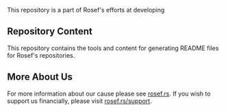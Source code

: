 <!-- include (title.md) -->   

This repository is a part of Rosef's efforts at developing <!-- include (intro.md) -->   

## Repository Content

This repository contains the tools and content for generating README files for Rosef's repositories.

## More About Us

For more information about our cause please see [rosef.rs](https://rosef.rs/). If you wish to support us financially, please visit [rosef.rs/support](https://rosef.rs/support). <!--TODO setup forwarding to youtube channel? (talk to Katarina)-->

